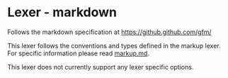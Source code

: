 # Lexer - markdown

Follows the markdown specification at https://github.github.com/gfm/

This lexer follows the conventions and types defined in the markup lexer.  For specific information please read [markup.md](markup.md).

This lexer does not currently support any lexer specific options.